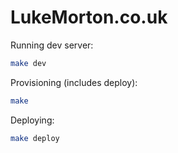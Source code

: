 # LukeMorton.co.uk

Running dev server:

``` sh
make dev
```

Provisioning (includes deploy):

``` sh
make
```

Deploying:

``` sh
make deploy
```
